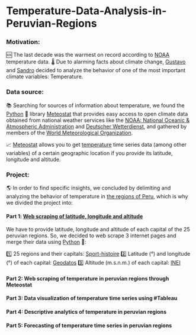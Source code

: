 # Temperature-Data-Analysis-in-Peruvian-Regions

### Motivation:

🆘 The last decade was the warmest on record according to [NOAA](https://www.noaa.gov/) temperature data. 🌡️ Due to alarming facts about climate change, [Gustavo](https://www.linkedin.com/in/gustavo-urib/) and [Sandro](https://www.linkedin.com/in/sandroagama/) decided to analyze the behavior of one of the most important climate variables: Temperature.

### Data source:

📚 Searching for sources of information about temperature, we found the [Python](https://www.python.org/) 🐍 library [Meteostat](https://dev.meteostat.net/python/) that provides easy access to open climate data obtained from national weather services like the [NOAA: National Oceanic & Atmospheric Administration](https://www.noaa.gov/) and [Deutscher Wetterdienst](https://www.dwd.de/EN/Home/home_node.html), and gathered by members of the [World Meteorological Organization](https://public.wmo.int/en).

📈 [Meteostat](https://dev.meteostat.net/python/) allows you to get [temperature](https://dev.meteostat.net/python/daily.html#data-structure) time series data (among other variables) of a certain geographic location if you provide its latitude, longitude and altitude.

### Project:

🌎 In order to find specific insights, we concluded by delimiting and analyzing the behavior of temperature in [the regions of Peru](https://en.wikipedia.org/wiki/Regions_of_Peru), which is why we divided the project into:

#### Part 1️: [Web scraping of latitude, longitude and altitude](https://www.linkedin.com/feed/update/urn:li:activity:7009576008534085632/)

We have to provide latitude, longitude and altitude of each capital of the 25 peruvian regions. So, we decided to web scrape 3 internet pages and merge their data using [Python](https://www.python.org/) 🐍:

1️⃣ 25 regions and their capitals: [Sport-histoire](https://www.sport-histoire.fr/)
2️⃣ Latitude (°) and longitude (°) of each capital: [Geodatos](https://www.geodatos.net/)
3️⃣ Altitude (m.s.n.m.) of each capital: [INEI](https://www.gob.pe/inei/)

#### Part 2: Web scraping of temperature in peruvian regions through Meteostat

#### Part 3: Data visualization of temperature time series using #Tableau

#### Part 4: Descriptive analytics of temperature in peruvian regions

#### Part 5: Forecasting of temperature time series in peruvian regions

